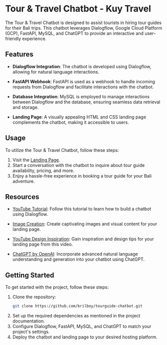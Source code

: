 # Tour & Travel Chatbot - Kuy Travel

The Tour & Travel Chatbot is designed to assist tourists in hiring tour guides for their Bali trips. This chatbot leverages Dialogflow, Google Cloud Platform (GCP), FastAPI, MySQL, and ChatGPT to provide an interactive and user-friendly experience.

## Features

- **Dialogflow Integration**: The chatbot is developed using Dialogflow, allowing for natural language interactions.

- **FastAPI Webhook**: FastAPI is used as a webhook to handle incoming requests from Dialogflow and facilitate interactions with the chatbot.

- **Database Integration**: MySQL is employed to manage interactions between Dialogflow and the database, ensuring seamless data retrieval and storage.

- **Landing Page**: A visually appealing HTML and CSS landing page complements the chatbot, making it accessible to users.

## Usage

To utilize the Tour & Travel Chatbot, follow these steps:

1. Visit the [Landing Page](http://kuy-exprole.rf.gd/).
2. Start a conversation with the chatbot to inquire about tour guide availability, pricing, and more.
3. Enjoy a hassle-free experience in booking a tour guide for your Bali adventure.

## Resources

- [YouTube Tutorial](https://www.youtube.com/watch?v=2e5pQqBvGco): Follow this tutorial to learn how to build a chatbot using Dialogflow.

- [Image Creation](https://www.bing.com/images/create): Create captivating images and visual content for your landing page.

- [YouTube Design Inspiration](https://www.youtube.com/watch?v=1Hyxdg1ZYho&t=338s): Gain inspiration and design tips for your landing page from this video.

- [ChatGPT by OpenAI](https://openai.com/chatgpt): Incorporate advanced natural language understanding and generation into your chatbot using ChatGPT.

## Getting Started

To get started with the project, follow these steps:

1. Clone the repository:
   ```sh
   git clone https://github.com/brilboy/tourguide-chatbot.git
2. Set up the required dependencies as mentioned in the project documentation.
3. Configure Dialogflow, FastAPI, MySQL, and ChatGPT to match your project's settings.
4. Deploy the chatbot and landing page to your desired hosting platform.